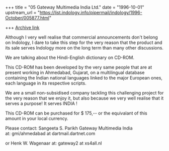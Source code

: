 +++
title = "05 Gateway Multimedia India Ltd."
date = "1996-10-01"
upstream_url = "https://list.indology.info/pipermail/indology/1996-October/005877.html"

+++
[Archive link](https://list.indology.info/pipermail/indology/1996-October/005877.html)

Although I very well realise that commercial announcements don't belong on
Indology, I dare to take this step for the very reason that the product and
its sale serves Indology more on the long term than many other discussions.

We are talking about the Hindi-English dictionary on CD-ROM.

This CD-ROM has been developed by the very same people that are at present
working in Ahmedabad, Gujarat, on a multilingual database containing the
Indian national languages linked to the major European ones, each language
in its respective scripts.

We are a small non-subsidised company tackling this challenging project for
the very reason that we enjoy it, but also because we very well realise that
it serves a purpose! It serves INDIA !

This CD-ROM can be purchased for $ 175,-- or the equivalant of this amount
in your local currency.

Please contact: Sangeeta S. Parikh
                Gateway Multimedia India   
                at:  gmi/ahmedabad at dartmail.dartnet.com

or              Henk W. Wagenaar
                at: gateway2 at xs4all.nl                








